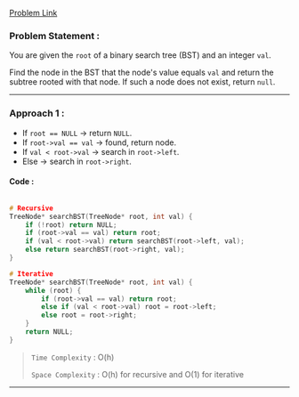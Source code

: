 [Problem Link](https://leetcode.com/problems/search-in-a-binary-search-tree/description/)
### Problem Statement : 

You are given the `root` of a binary search tree (BST) and an integer `val`.

Find the node in the BST that the node's value equals `val` and return the subtree rooted with that node. If such a node does not exist, return `null`.

---


###  Approach 1 :

- If `root == NULL` → return `NULL`.
- If `root->val == val` → found, return node.
- If `val < root->val` → search in `root->left`.
- Else → search in `root->right`.

#### Code :

```cpp

# Recursive
TreeNode* searchBST(TreeNode* root, int val) {
	if (!root) return NULL;
	if (root->val == val) return root;
	if (val < root->val) return searchBST(root->left, val);
	else return searchBST(root->right, val);
}

# Iterative
TreeNode* searchBST(TreeNode* root, int val) {
	while (root) {
		if (root->val == val) return root;
		else if (val < root->val) root = root->left;
		else root = root->right;
	}
	return NULL;
}

```


> `Time Complexity` : O(h)
> 
> `Space Complexity` : O(h) for recursive and O(1) for iterative

---

